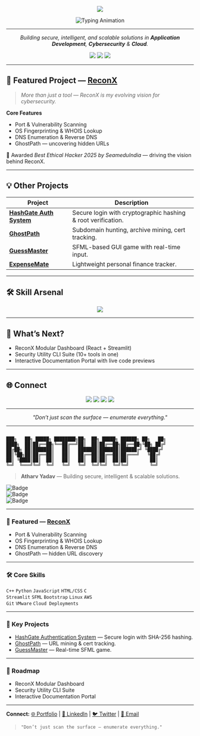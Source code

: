 <p align="center">
  <img src="https://github-widgetbox.vercel.app/api/profile?username=atharvbyadav&data=followers,repositories,stars,commits&theme=darkmode" />
</p>

<!-- Typing + Glitch Effect Banner -->
<p align="center">
  <img src="https://readme-typing-svg.demolab.com?font=Share+Tech+Mono&weight=700&size=30&pause=1000&color=29A0D9&center=true&vCenter=true&width=800&lines=%24+whoami;Atharv+Yadav;Cybersecurity+Engineer+%7C+Open+Source+Builder;Cloud+Developer+%7C+Team+Leader;Always+Aim+for+the+Impossible" alt="Typing Animation" />
</p>




---

<p align="center">
  <em>Building secure, intelligent, and scalable solutions in <b>Application Development</b>, <b>Cybersecurity</b> & <b>Cloud</b>.</em>
</p>

<p align="center">
  <img src="https://img.shields.io/badge/🏆%20Best%20Ethical%20Hacker%20Award%202025-gold?style=flat-square&logo=hackthebox&logoColor=white" />
  <img src="https://img.shields.io/badge/Open%20Source%20Builder-29a0d9?style=flat-square&logo=github&logoColor=white" />
  <img src="https://img.shields.io/badge/Cybersecurity-Dev-blue?style=flat-square&logo=linux&logoColor=white" />
</p>

---

## 🚀 Featured Project — [ReconX](https://atharvbyadav.github.io/ReconX/)
> *More than just a tool — ReconX is my evolving vision for cybersecurity.*

**Core Features**  
- Port & Vulnerability Scanning  
- OS Fingerprinting & WHOIS Lookup  
- DNS Enumeration & Reverse DNS  
- GhostPath — uncovering hidden URLs  

🏅 Awarded *Best Ethical Hacker 2025 by SeameduIndia* — driving the vision behind ReconX.

---

## 💡 Other Projects
| Project | Description |
|---------|-------------|
| [**HashGate Auth System**](https://github.com/atharvbyadav/HashGate-Authentication-System) | Secure login with cryptographic hashing & root verification. |
| [**GhostPath**](https://github.com/atharvbyadav/GhostPath) | Subdomain hunting, archive mining, cert tracking. |
| [**GuessMaster**](https://github.com/atharvbyadav/GuessMaster) | SFML-based GUI game with real-time input. |
| [**ExpenseMate**](https://github.com/atharvbyadav/ExpenseMate) | Lightweight personal finance tracker. |

---

## 🛠️ Skill Arsenal
<p align="center">
  <img src="https://skillicons.dev/icons?i=cpp,python,js,html,css,c,bootstrap,linux,git,aws,vscode,streamlit" />
</p>

---

## 🎯 What’s Next?
- ReconX Modular Dashboard (React + Streamlit)  
- Security Utility CLI Suite (10+ tools in one)  
- Interactive Documentation Portal with live code previews  

---

## 🌐 Connect
<p align="center">
  <a href="https://atharvbyadav.github.io"><img src="https://img.shields.io/badge/Portfolio-29a0d9?style=for-the-badge&logo=vercel&logoColor=white" /></a>
  <a href="https://linkedin.com/in/atharvbyadav"><img src="https://img.shields.io/badge/LinkedIn-0077B5?style=for-the-badge&logo=linkedin" /></a>
  <a href="mailto:uuwr5t1s@duck.com"><img src="https://img.shields.io/badge/Email-Contact%20Me-red?style=for-the-badge&logo=gmail" /></a>
  <a href="https://twitter.com/atharvbyadav_"><img src="https://img.shields.io/badge/Twitter-1DA1F2?style=for-the-badge&logo=twitter" /></a>
</p>

---

<p align="center"><em>"Don’t just scan the surface — enumerate everything."</em></p>

---

```

███╗   ██╗ █████╗ ████████╗██╗  ██╗ █████╗ ██████╗ ██╗   ██╗
████╗  ██║██╔══██╗╚══██╔══╝██║  ██║██╔══██╗██╔══██╗╚██╗ ██╔╝
██╔██╗ ██║███████║   ██║   ███████║███████║██████╔╝ ╚████╔╝
██║╚██╗██║██╔══██║   ██║   ██╔══██║██╔══██║██╔═══╝   ╚██╔╝
██║ ╚████║██║  ██║   ██║   ██║  ██║██║  ██║██║        ██║
╚═╝  ╚═══╝╚═╝  ╚═╝   ╚═╝   ╚═╝  ╚═╝╚═╝  ╚═╝╚═╝        ╚═╝

```
> **Atharv Yadav** — Building secure, intelligent & scalable solutions.

![Badge](https://img.shields.io/badge/🏆%20Best%20Ethical%20Hacker%20Award%202025-gold?style=flat-square)  
![Badge](https://img.shields.io/badge/Open%20Source%20Builder-29a0d9?style=flat-square)  
![Badge](https://img.shields.io/badge/Cybersecurity%20Dev-blue?style=flat-square)

---

### 🚨 Featured — [ReconX](https://atharvbyadav.github.io/ReconX/)
- Port & Vulnerability Scanning  
- OS Fingerprinting & WHOIS Lookup  
- DNS Enumeration & Reverse DNS  
- GhostPath — hidden URL discovery  

---

### 🛠️ Core Skills
`C++` `Python` `JavaScript` `HTML/CSS` `C`  
`Streamlit` `SFML` `Bootstrap` `Linux` `AWS`  
`Git` `VMware` `Cloud Deployments`

---

### 📂 Key Projects
- [HashGate Authentication System](https://github.com/atharvbyadav/HashGate-Authentication-System) — Secure login with SHA-256 hashing.  
- [GhostPath](https://github.com/atharvbyadav/GhostPath) — URL mining & cert tracking.  
- [GuessMaster](https://github.com/atharvbyadav/GuessMaster) — Real-time SFML game.  

---

### 🔮 Roadmap
- ReconX Modular Dashboard  
- Security Utility CLI Suite  
- Interactive Documentation Portal  

---

**Connect:** [🌐 Portfolio](https://atharvbyadav.github.io) | [💼 LinkedIn](https://linkedin.com/in/atharvbyadav) | [🐦 Twitter](https://twitter.com/atharvbyadav_) | [📧 Email](mailto:uuwr5t1s@duck.com)  

> `"Don’t just scan the surface — enumerate everything."`
```
